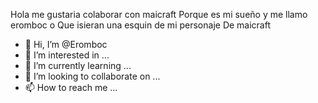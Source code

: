 Hola me gustaria colaborar con maicraft
Porque es mi sueño y me llamo eromboc o
Que isieran una esquin de mi personaje 
De maicraft
- 👋 Hi, I’m @Eromboc
- 👀 I’m interested in ...
- 🌱 I’m currently learning ...
- 💞️ I’m looking to collaborate on ...
- 📫 How to reach me ...

<!---
Eromboc/Eromboc is a ✨ special ✨ repository because its `README.md` (this file) appears on your GitHub profile.
You can click the Preview link to take a look at your changes.
--->
